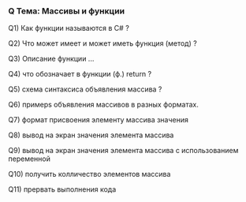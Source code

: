 ### Q Тема: Массивы и функции

Q1) Как функции называются в C# ?

Q2) Что может имеет и может иметь функция (метод) ?

Q3) Описание функции ...

Q4) что обозначает в функции (ф.) return ?

Q5) схема синтаксиса объявления массива ?

Q6) примерs объявления массивов в разных форматах.

Q7) формат присвоения элементу массива значения

Q8) вывод на экран значения 
элемента массива

Q9) вывод на экран значения элемента массива с использованием переменной

Q10) получить колличество элементов массива

Q11) прервать выполнения кода


